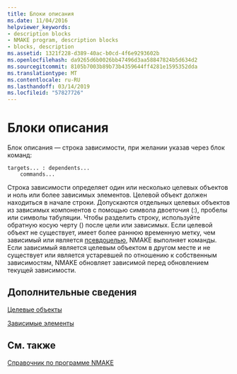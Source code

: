 ```yaml
---
title: Блоки описания
ms.date: 11/04/2016
helpviewer_keywords:
- description blocks
- NMAKE program, description blocks
- blocks, description
ms.assetid: 1321f228-d389-40ac-b0cd-4f6e9293602b
ms.openlocfilehash: da9265d6b0026bb47496d3aa58847824b5d634d2
ms.sourcegitcommit: 8105b7003b89b73b4359644ff4281e1595352dda
ms.translationtype: MT
ms.contentlocale: ru-RU
ms.lasthandoff: 03/14/2019
ms.locfileid: "57827726"
---
```

# <a name="description-blocks"></a>Блоки описания

Блок описания — строка зависимости, при желании указав через блок команд:

```
targets... : dependents...
    commands...
```

Строка зависимости определяет один или несколько целевых объектов и ноль или более зависимых элементов. Целевой объект должен находиться в начале строки. Допускаются отдельных целевых объектов из зависимых компонентов с помощью символа двоеточия (:), пробелы или символы табуляции. Чтобы разделить строку, используйте обратную косую черту (\) после цели или зависимых. Если целевой объект не существует, имеет более раннюю временную метку, чем зависимый или является [псевдоцелью](pseudotargets.md), NMAKE выполняет команды. Если зависимый является целевым объектом в другом месте и не существует или является устаревшей по отношению к собственным зависимостям, NMAKE обновляет зависимой перед обновлением текущей зависимости.

## <a name="what-do-you-want-to-know-more-about"></a>Дополнительные сведения

[Целевые объекты](targets.md)

[Зависимые элементы](dependents.md)

## <a name="see-also"></a>См. также

[Справочник по программе NMAKE](nmake-reference.md)
